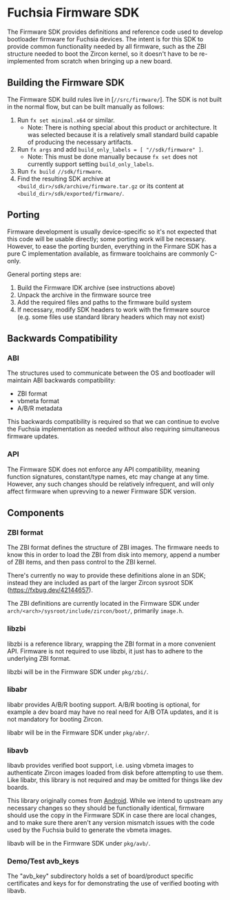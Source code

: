 # Fuchsia Firmware SDK

The Firmware SDK provides definitions and reference code used to develop
bootloader firmware for Fuchsia devices. The intent is for this SDK to provide
common functionality needed by all firmware, such as the ZBI structure needed
to boot the Zircon kernel, so it doesn't have to be re-implemented from scratch
when bringing up a new board.

## Building the Firmware SDK

The Firmware SDK build rules live in [`//src/firmware/`]. The SDK is
not built in the normal flow, but can be built manually as follows:

1. Run `fx set minimal.x64` or similar.
   * Note: There is nothing special about this product or architecture. It was
     selected because it is a relatively small standard build capable of
     producing the necessary artifacts.
1. Run `fx args` and add `build_only_labels = [ "//sdk/firmware" ]`.
   * Note: This must be done manually because `fx set` does not currently
     support setting `build_only_labels`.
1. Run `fx build //sdk/firmware`.
1. Find the resulting SDK archive at `<build_dir>/sdk/archive/firmware.tar.gz`
   or its content at `<build_dir>/sdk/exported/firmware/`.

## Porting

Firmware development is usually device-specific so it's not expected that this
code will be usable directly; some porting work will be necessary. However, to
ease the porting burden, everything in the Firmare SDK has a pure C
implementation available, as firmware toolchains are commonly C-only.

General porting steps are:

1. Build the Firmware IDK archive (see instructions above)
1. Unpack the archive in the firmware source tree
1. Add the required files and paths to the firmware build system
1. If necessary, modify SDK headers to work with the firmware source (e.g.
   some files use standard library headers which may not exist)

## Backwards Compatibility

### ABI

The structures used to communicate between the OS and bootloader will maintain
ABI backwards compatibility:

* ZBI format
* vbmeta format
* A/B/R metadata

This backwards compatibility is required so that we can continue to evolve the
Fuchsia implementation as needed without also requiring simultaneous firmware
updates.

### API

The Firmware SDK does not enforce any API compatibility, meaning function
signatures, constant/type names, etc may change at any time. However, any such
changes should be relatively infrequent, and will only affect firmware when
uprevving to a newer Firmware SDK version.

## Components

### ZBI format

The ZBI format defines the structure of ZBI images. The firmware needs to know
this in order to load the ZBI from disk into memory, append a number of ZBI
items, and then pass control to the ZBI kernel.

There's currently no way to provide these definitions alone in an SDK; instead
they are included as part of the larger Zircon sysroot SDK (https://fxbug.dev/42144657).

The ZBI definitions are currently located in the Firmware SDK under
`arch/<arch>/sysroot/include/zircon/boot/`, primarily `image.h`.

### libzbi

libzbi is a reference library, wrapping the ZBI format in a more convenient API.
Firmware is not required to use libzbi, it just has to adhere to the underlying
ZBI format.

libzbi will be in the Firmware SDK under `pkg/zbi/`.

### libabr

libabr provides A/B/R booting support. A/B/R booting is optional, for example a
dev board may have no real need for A/B OTA updates, and it is not mandatory for
booting Zircon.

libabr will be in the Firmware SDK under `pkg/abr/`.

### libavb

libavb provides verified boot support, i.e. using vbmeta images to authenticate
Zircon images loaded from disk before attempting to use them. Like libabr, this
library is not required and may be omitted for things like dev boards.

This library originally comes from
[Android](https://android.googlesource.com/platform/external/avb/). While we
intend to upstream any necessary changes so they should be functionally
identical, firmware should use the copy in the Firmware SDK in case there are
local changes, and to make sure there aren't any version mismatch issues with
the code used by the Fuchsia build to generate the vbmeta images.

libavb will be in the Firmware SDK under `pkg/avb/`.

### Demo/Test avb_keys

The "avb_key" subdirectory holds a set of board/product specific certificates
and keys for for demonstrating the use of verified booting with libavb.
